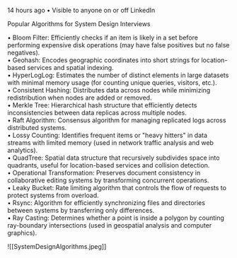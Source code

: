  
14 hours ago • Visible to anyone on or off LinkedIn

Popular Algorithms for System Design Interviews  
  
• Bloom Filter: Efficiently checks if an item is likely in a set before performing expensive disk operations (may have false positives but no false negatives).  
• Geohash: Encodes geographic coordinates into short strings for location-based services and spatial indexing.  
• HyperLogLog: Estimates the number of distinct elements in large datasets with minimal memory usage (for counting unique queries, visitors, etc.).  
• Consistent Hashing: Distributes data across nodes while minimizing redistribution when nodes are added or removed.  
• Merkle Tree: Hierarchical hash structure that efficiently detects inconsistencies between data replicas across multiple nodes.  
• Raft Algorithm: Consensus algorithm for managing replicated logs across distributed systems.  
• Lossy Counting: Identifies frequent items or "heavy hitters" in data streams with limited memory (used in network traffic analysis and web analytics).  
• QuadTree: Spatial data structure that recursively subdivides space into quadrants, useful for location-based services and collision detection.  
• Operational Transformation: Preserves document consistency in collaborative editing systems by transforming concurrent operations.  
• Leaky Bucket: Rate limiting algorithm that controls the flow of requests to protect systems from overload.  
• Rsync: Algorithm for efficiently synchronizing files and directories between systems by transferring only differences.  
• Ray Casting: Determines whether a point is inside a polygon by counting ray-boundary intersections (used in geospatial analysis and computer graphics).



![[SystemDesignAlgorithms.jpeg]]